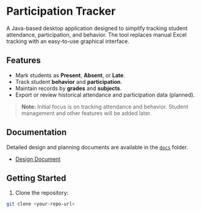 # Participation Tracker
A Java-based desktop application designed to simplify tracking student attendance, participation, and behavior. The tool replaces manual Excel tracking with an easy-to-use graphical interface.

## Features
- Mark students as **Present**, **Absent**, or **Late**.
- Track student **behavior** and **participation**.
- Maintain records by **grades** and **subjects**.
- Export or review historical attendance and participation data (planned).
> **Note:** Initial focus is on tracking attendance and behavior. Student management and other features will be added later.

## Documentation
Detailed design and planning documents are available in the [`docs`](./docs) folder.

- [Design Document](./docs/DESIGN.md)

## Getting Started
1. Clone the repository:

```bash
git clone <your-repo-url>
